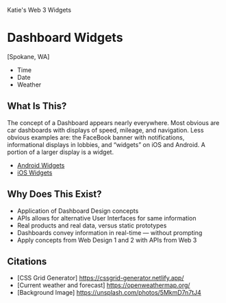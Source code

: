 Katie's Web 3 Widgets

# Dashboard Widgets

[Spokane, WA]

- Time
- Date
- Weather

## What Is This?

The concept of a Dashboard appears nearly everywhere. Most obvious are car dashboards with displays of speed, mileage, and navigation. Less obvious examples are: the FaceBook banner with notifications, informational displays in lobbies, and “widgets” on iOS and Android. A portion of a larger display is a widget.

- [Android Widgets](https://developer.android.com/guide/topics/appwidgets/overview)
- [iOS Widgets](https://www.imore.com/widgets-ios-8-explained)

## Why Does This Exist?

- Application of Dashboard Design concepts
- APIs allows for alternative User Interfaces for same information
- Real products and real data, versus static prototypes
- Dashboards convey information in real-time — without prompting
- Apply concepts from Web Design 1 and 2 with APIs from Web 3

## Citations

- [CSS Grid Generator] https://cssgrid-generator.netlify.app/
- [Current weather and forecast] https://openweathermap.org/
- [Background Image] https://unsplash.com/photos/5MkmD7n7tJ4
